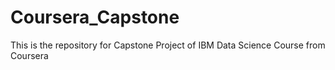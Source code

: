# Coursera_Capstone
This is the repository for Capstone Project of IBM Data Science Course from Coursera 
